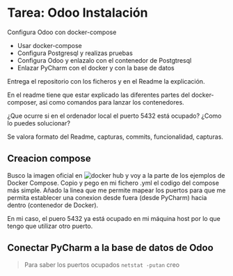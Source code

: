 # Tarea: Odoo Instalación

Configura Odoo con docker-compose
* Usar docker-compose
* Configura Postgresql y realizas pruebas
* Configura Odoo y enlazalo con el contenedor de Postgtresql
* Enlazar PyCharm con el docker y con la base de datos

Entrega el repositorio con los ficheros y en el Readme la explicación.

En el readme tiene que estar explicado las diferentes partes del docker-composer, asi como comandos para lanzar los contenedores.

¿Que ocurre si en el ordenador local el puerto 5432 está ocupado? ¿Como lo puedes solucionar?

Se valora formato del Readme, capturas, commits, funcionalidad, capturas.

## Creacion compose
Busco la imagen oficial en ![docker hub](https://hub.docker.com/_/odoo) y voy a la parte de los ejemplos de Docker Compose. Copio y pego en mi fichero .yml el codigo del compose más simple. Añado la linea que me permite mapear los puertos para que me permita establecer una conexion desde fuera (desde
PyCharm) hacia dentro (contenedor de Docker).

En mi caso, el puero 5432 ya está ocupado en mi máquina host por lo que tengo que utilizar otro puerto.

## Conectar PyCharm a la base de datos de Odoo


> Para saber los puertos ocupados `netstat -putan` creo
